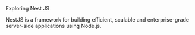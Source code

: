 Exploring Nest JS

NestJS is a framework for building efficient, scalable and enterprise-grade server-side applications using Node.js.

